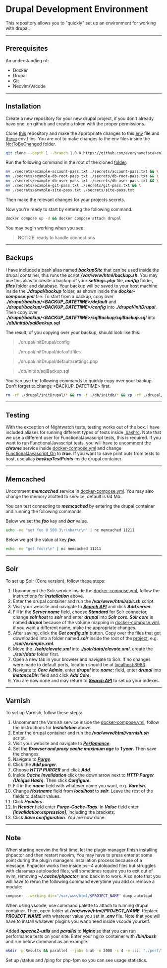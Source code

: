# Drupal Development Environment

This repository allows you to "quickly" set up an environment for working with drupal.

---

## Prerequisites

An understanding of:
- Docker
- Drupal
- Git
- Neovim/Vscode

---

## Installation

Create a new repository for your new drupal project, if you don't already have one, on github and create a token with the proper permissions.

Clone [this](https://github.com/everynameistaken1/drupal) repository and make the appropriate changes to this [env](https://github.com/everynameistaken1/drupal/blob/main/.env) file and [these](https://github.com/everynameistaken1/drupal/tree/main/env) env files. You are not to make changes to the env files inside the [NotToBeChanged](https://github.com/everynameistaken1/drupal/tree/main/env/NotToBeChanged) folder.

```bash
git clone --depth 1 --branch 1.0.0 https://github.com/everynameistaken1/drupal.git PATH
```

Run the following command in the root of the cloned [folder](https://github.com/everynameistaken1/drupal):

```bash
mv ./secrets/example-account-pass.txt ./secrets/account-pass.txt && \
mv ./secrets/example-db-root-pass.txt ./secrets/db-root-pass.txt && \
mv ./secrets/example-db-user-pass.txt ./secrets/db-user-pass.txt && \
mv ./secrets/example-git-pass.txt ./secrets/git-pass.txt && \
mv ./secrets/example-site-pass.txt ./secrets/site-pass.txt
```

Then make the relevant changes for your projects secrets.

Now you're ready to start by entering the following command.

```bash
docker compose up -d && docker compose attach drupal
```

You may begin working when you see:

> NOTICE: ready to handle connections

---

## Backups

I have included a bash alias named ***backupSite*** that can be used inside the drupal container, this runs the script ***/var/www/html/backup.sh***. You may use this alias to create a backup of your ***settings.php*** file, ***config*** folder, ***files*** folder and database. Your backup will be saved to your host machine inside the ***./drupal/backup*** folder, as shown inside the ***docker-compose.yml*** file. To start from a backup, copy over ***./drupal/backup/<BACKUP_DATETIME>/default*** and ***./drupal/backup/<BACKUP_DATETIME>/config*** into ***./drupal/initDrupal***. Then copy over ***./drupal/backup/<BACKUP_DATETIME>/sqlBackup/sqlBackup.sql*** into ***./db/initdb/sqlBackup.sql***

The result, of you copying over your backup, should look like this:

> ./drupal/initDrupal/config

> ./drupal/initDrupal/default/files

> ./drupal/initDrupal/default/settings.php

> ./db/initdb/sqlBackup.sql

You can use the following commands to quickly copy over your backup. Don't forget to change <BACKUP_DATETIME> first.

```bash
rm -rf ./drupal/initDrupal/* && rm -f ./db/initdb/* && cp -rf ./drupal/backup/<BACKUP_DATETIME>/config ./drupal/backup/<BACKUP_DATETIME>/default ./drupal/initDrupal && cp -f ./drupal/backup/<BACKUP_DATETIME>/sqlBackup/backup.sql ./db/initdb/backup.sql
```

---

## Testing

With the exception of Nightwatch tests, testing works out of the box. I have included aliases for running different types of tests inside [.bashrc](https://github.com/everynameistaken1/drupal/blob/main/drupal/.bashrc). Note that we use a different user for FunctionalJavascript tests, this is required. If you want to run FunctionalJavascript tests, you will have to uncomment the ***chrome*** service inside [docker-compose.yml](https://github.com/everynameistaken1/drupal/blob/main/docker-compose.yml) and change [FunctionalJavascript_On](https://github.com/everynameistaken1/drupal/blob/main/env/testing.env) to ***true***. If you want to save print outs from tests to host, use alias ***backupTestPrints*** inside drupal container.

---

## Memcached

Uncomment ***memcached*** service in [docker-compose.yml](https://github.com/everynameistaken1/drupal/blob/main/docker-compose.yml). You may also change the memory allotted to service, default is 64 Mb.

You can test connecting to ***memcached*** by entering the drupal container and running the following commands.

Below we set the ***foo*** key and ***bar*** value.

```bash
echo -ne "set foo 0 500 3\r\nbar\r\n" | nc memcached 11211
```

Below we get the value at key ***foo***.

```bash
echo -ne "get foo\r\n" | nc memcached 11211
```

---

## Solr

To set up Solr (Core version), follow these steps:

1. Uncomment the Solr service inside the [docker-compose.yml](https://github.com/everynameistaken1/drupal/blob/main/docker-compose.yml), follow the instructions for ***Installation*** above.
2. Enter the drupal container and run the ***/var/www/html/solr.sh*** script.
3. Visit your website and navigate to ***[Search API](http://localhost/admin/config/search/search-api)*** and click ***Add server***.
4. Fill in the ***Server name*** field, choose ***Standard*** for Solr connector, change ***solr host*** to ***solr*** and enter ***drupal*** into ***Solr core***. ***Solr core*** is named ***drupal*** because of the volume mapping in [docker-compose.yml](https://github.com/everynameistaken1/drupal/blob/main/docker-compose.yml), if you want a different name, make the appropriate changes.
5. After saving, click the ***Get config.zip*** button. Copy over the files that got downloaded into a folder named ***solr*** inside the root of the [project](https://github.com/everynameistaken1/drupal/), e.g. ***./solr/example.xml***.
6. Move the ***./solr/elevate.xml*** into ***./solr/data/elevate.xml***, create the ***./solr/data*** folder first.
7. Open a new tab in your browser and navigate to Solr. If no changes were made to default ports, location should be at [localhost:8983](http://localhost:8983).
8. Navigate to ***Core Admin***, enter ***drupal*** into ***name:*** field, enter ***drupal*** into ***instanceDir:*** field and click ***Add Core***.
9. You are now done and may return to ***[Search API](http://localhost/admin/config/search/search-api)*** to set up your indexes.

---

## Varnish

To set up Varnish, follow these steps:

1. Uncomment the Varnish service inside the [docker-compose.yml](https://github.com/everynameistaken1/drupal/blob/main/docker-compose.yml), follow the instructions for ***Installation*** above.
2. Enter the drupal container and run the ***/var/www/html/varnish.sh*** script.
3. Visit your website and navigate to ***[Perfomance](http://localhost/admin/config/development/performance)***.
4. Set the ***Browser and proxy cache maximum age*** to ***1 year***. Then save the changes.
5. Navigate to ***[Purge](http://localhost/admin/config/development/performance/purge)***.
6. Click the ***Add purger***.
7. Choose ***HTTP PURGER*** and click ***Add***.
8. Inside ***Cache Invalidation*** click the down arrow next to ***HTTP Purger (Unique Hash)***. Then click ***Configure***.
9. Fill in the ***name*** field with whatever name you want, e.g. ***Varnish***.
10. Change ***Hostname*** field from ***localhost*** to ***solr***. Leave the rest of the fields to default values.
11. Click ***Headers***.
12. In ***Header*** field enter ***Purge-Cache-Tags***. In ***Value*** field enter ***[invalidation:expression]***, including the brackets.
13. Click ***Save configuration***. You are now done.

---

## Note

When starting neovim the first time, let the plugin manager finish installing phpactor and then restart neovim, You may have to press enter at some point during the plugin managers installation process because of a message. Phpactor works fine inside psr-4 autoloaded files but struggles with classmap autoloaded files, will sometimes require you to exit out of nvim, removing ***~/.cache/phpactor***, and back in to work. Also note that you will have to rerun the following command everytime you add or remove a module:

```bash
composer --working-dir="/var/www/html/$PROJECT_NAME" dump-autoload
```

When using vscode, use command palette to attach to running drupal container. Then, open folder at ***/var/www/html/PROJECT_NAME***. Replace ***PROJECT_NAME*** with whatever value you set in ***.env*** file. Note that you will have to install whatever plugins you want/need inside vscode yourself.

Added ***apache2-utils*** and ***parallel*** to ***Nginx*** so that you can run performance tests on your site. Enter your nginx container with ***/bin/bash*** and run below command as an example.

```bash
mkdir -p Results && parallel --jobs 4 ab -n 2000 -c 4 -e :::: "./perf/filenames.txt" ::::+ "./perf/urls.txt" >> Results/Result.txt 2>&1
```

Set up /status and /ping for php-fpm so you can see usage statistics.
